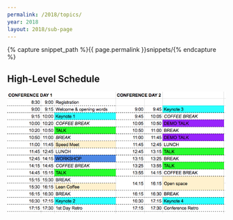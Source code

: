 ```yaml
---
permalink: /2018/topics/
year: 2018
layout: 2018/sub-page
---
```


{% capture snippet_path %}{{ page.permalink }}snippets/{% endcapture %}

<div class="container" id="topics">
  <section class="main-content text-center" id="topic-keynotes"><h2>High-Level Schedule</h2><img src="/images/2018/CondencedSchedule.png">

<!--
<h2>Keynotes</h2>

{% for page in site.pages %}
{% if page.path contains snippet_path %}
{% if page.keynote == true %}
 {% include 2018/pages/topic-page.md  topic=page%}
{% endif %}
{% endif %}
{% endfor %}

</section>
  <section c="" lass="main-content text-center" id="topic-workshops"><h2>Workshops</h2>

{% for page in site.pages %}
{% if page.path contains snippet_path %}
{% if page.workshop == true %}
 {% include 2018/pages/topic-page.md  topic=page%}
{% endif %}
{% endif %}
{% endfor %}

</section>

<section class="main-content text-center" id="topic-talks"><h2>Talks</h2>

{% for page in site.pages %}
{% if page.path contains snippet_path %}
{% if page.talk == true %}
{% include 2018/pages/topic-page.md  topic=page%}
{% endif %}
{% endif %}
{% endfor %}

</section>
<section class="main-content text-center" id="topic-talks"><h2>Activities</h2>

{% for page in site.pages %}
{% if page.path contains snippet_path %}
{% if page.Activity == true %}
{% include 2018/pages/topic-page.md  topic=page%}
{% endif %}
{% endif %}
{% endfor %}
-->
</section>
</div>
